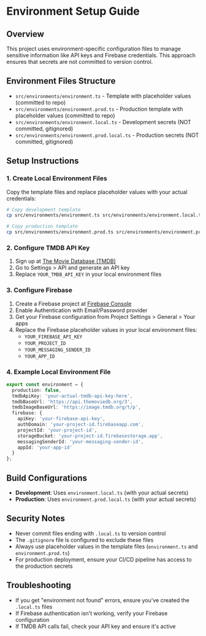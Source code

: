 # Environment Setup Guide

## Overview

This project uses environment-specific configuration files to manage sensitive information like API keys and Firebase credentials. This approach ensures that secrets are not committed to version control.

## Environment Files Structure

- `src/environments/environment.ts` - Template with placeholder values (committed to repo)
- `src/environments/environment.prod.ts` - Production template with placeholder values (committed to repo)
- `src/environments/environment.local.ts` - Development secrets (NOT committed, gitignored)
- `src/environments/environment.prod.local.ts` - Production secrets (NOT committed, gitignored)

## Setup Instructions

### 1. Create Local Environment Files

Copy the template files and replace placeholder values with your actual credentials:

```bash
# Copy development template
cp src/environments/environment.ts src/environments/environment.local.ts

# Copy production template
cp src/environments/environment.prod.ts src/environments/environment.prod.local.ts
```

### 2. Configure TMDB API Key

1. Sign up at [The Movie Database (TMDB)](https://www.themoviedb.org/)
2. Go to Settings > API and generate an API key
3. Replace `YOUR_TMDB_API_KEY` in your local environment files

### 3. Configure Firebase

1. Create a Firebase project at [Firebase Console](https://console.firebase.google.com/)
2. Enable Authentication with Email/Password provider
3. Get your Firebase configuration from Project Settings > General > Your apps
4. Replace the Firebase placeholder values in your local environment files:
   - `YOUR_FIREBASE_API_KEY`
   - `YOUR_PROJECT_ID`
   - `YOUR_MESSAGING_SENDER_ID`
   - `YOUR_APP_ID`

### 4. Example Local Environment File

```typescript
export const environment = {
  production: false,
  tmdbApiKey: 'your-actual-tmdb-api-key-here',
  tmdbBaseUrl: 'https://api.themoviedb.org/3',
  tmdbImageBaseUrl: 'https://image.tmdb.org/t/p',
  firebase: {
    apiKey: 'your-firebase-api-key',
    authDomain: 'your-project-id.firebaseapp.com',
    projectId: 'your-project-id',
    storageBucket: 'your-project-id.firebasestorage.app',
    messagingSenderId: 'your-messaging-sender-id',
    appId: 'your-app-id'
  }
};
```

## Build Configurations

- **Development**: Uses `environment.local.ts` (with your actual secrets)
- **Production**: Uses `environment.prod.local.ts` (with your actual secrets)

## Security Notes

- Never commit files ending with `.local.ts` to version control
- The `.gitignore` file is configured to exclude these files
- Always use placeholder values in the template files (`environment.ts` and `environment.prod.ts`)
- For production deployment, ensure your CI/CD pipeline has access to the production secrets

## Troubleshooting

- If you get "environment not found" errors, ensure you've created the `.local.ts` files
- If Firebase authentication isn't working, verify your Firebase configuration
- If TMDB API calls fail, check your API key and ensure it's active